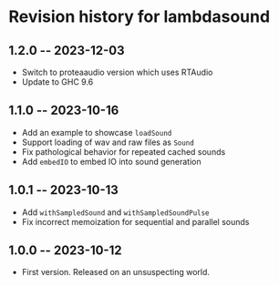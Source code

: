# Revision history for lambdasound

## 1.2.0 -- 2023-12-03

* Switch to proteaaudio version which uses RTAudio
* Update to GHC 9.6

## 1.1.0 -- 2023-10-16

* Add an example to showcase `loadSound`
* Support loading of wav and raw files as `Sound`
* Fix pathological behavior for repeated cached sounds
* Add `embedIO` to embed IO into sound generation

## 1.0.1 -- 2023-10-13

* Add `withSampledSound` and `withSampledSoundPulse`
* Fix incorrect memoization for sequential and parallel sounds

## 1.0.0 -- 2023-10-12

* First version. Released on an unsuspecting world.
